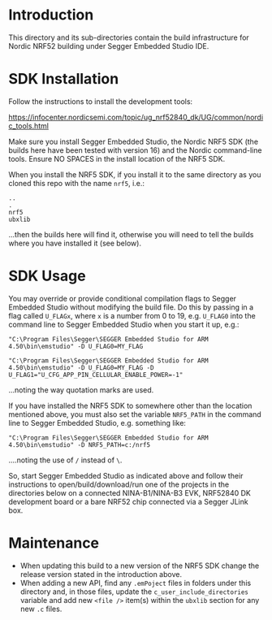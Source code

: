 # Introduction
This directory and its sub-directories contain the build infrastructure for Nordic NRF52 building under Segger Embedded Studio IDE.

# SDK Installation
Follow the instructions to install the development tools:

https://infocenter.nordicsemi.com/topic/ug_nrf52840_dk/UG/common/nordic_tools.html

Make sure you install Segger Embedded Studio, the Nordic NRF5 SDK (the builds here have been tested with version 16) and the Nordic command-line tools.  Ensure NO SPACES in the install location of the NRF5 SDK.

When you install the NRF5 SDK, if you install it to the same directory as you cloned this repo with the name `nrf5`, i.e.:

```
..
.
nrf5
ubxlib
```

...then the builds here will find it, otherwise you will need to tell the builds where you have installed it (see below).

# SDK Usage
You may override or provide conditional compilation flags to Segger Embedded Studio without modifying the build file.  Do this by passing in a flag called `U_FLAGx`, where `x` is a number from 0 to 19, e.g. `U_FLAG0` into the command line to Segger Embedded Studio when you start it up, e.g.:

```
"C:\Program Files\Segger\SEGGER Embedded Studio for ARM 4.50\bin\emstudio" -D U_FLAG0=MY_FLAG
```

```
"C:\Program Files\Segger\SEGGER Embedded Studio for ARM 4.50\bin\emstudio" -D U_FLAG0=MY_FLAG -D U_FLAG1="U_CFG_APP_PIN_CELLULAR_ENABLE_POWER=-1"
```

...noting the way quotation marks are used.

If you have installed the NRF5 SDK to somewhere other than the location mentioned above, you must also set the variable `NRF5_PATH` in the command line to Segger Embedded Studio, e.g. something like:

```
"C:\Program Files\Segger\SEGGER Embedded Studio for ARM 4.50\bin\emstudio" -D NRF5_PATH=c:/nrf5
```

....noting the use of `/` instead of `\`.

So, start Segger Embedded Studio as indicated above and follow their instructions to open/build/download/run one of the projects in the directories below on a connected NINA-B1/NINA-B3 EVK, NRF52840 DK development board or a bare NRF52 chip connected via a Segger JLink box.

# Maintenance
- When updating this build to a new version of the NRF5 SDK change the release version stated in the introduction above.
- When adding a new API, find any `.emPoject` files in folders under this directory and, in those files, update the `c_user_include_directories` variable and add new `<file />` item(s) within the `ubxlib` section for any new `.c` files.